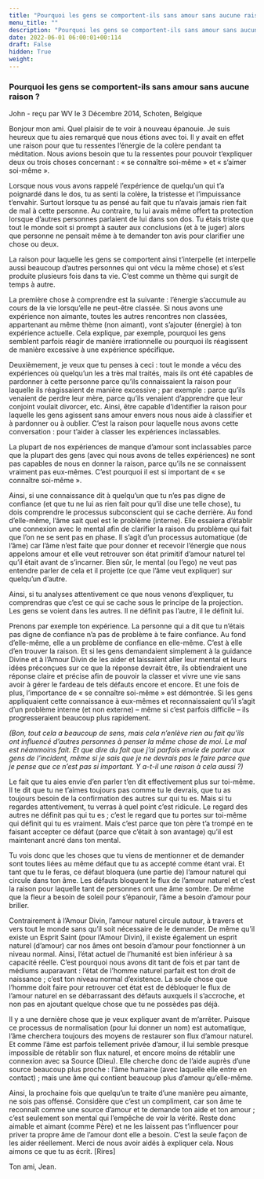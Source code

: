 ```yaml
---
title: "Pourquoi les gens se comportent-ils sans amour sans aucune raison ?"
menu_title: ""
description: "Pourquoi les gens se comportent-ils sans amour sans aucune raison ?"
date: 2022-06-01 06:00:01+00:114
draft: False
hidden: True
weight:
---
```

### Pourquoi les gens se comportent-ils sans amour sans aucune raison ?

John - reçu par WV le 3 Décembre 2014, Schoten, Belgique

Bonjour mon ami. Quel plaisir de te voir à nouveau épanouie. Je suis heureux que tu aies remarqué que nous étions avec toi. Il y avait en effet une raison pour que tu ressentes l’énergie de la colère pendant ta méditation. Nous avions besoin que tu la ressentes pour pouvoir t’expliquer deux ou trois choses concernant : « se connaître soi-même » et « s’aimer soi-même ».

Lorsque nous vous avons rappelé l’expérience de quelqu’un qui t’a poignardé dans le dos, tu as senti la colère, la tristesse et l’impuissance t’envahir. Surtout lorsque tu as pensé au fait que tu n’avais jamais rien fait de mal à cette personne. Au contraire, tu lui avais même offert ta protection lorsque d’autres personnes parlaient de lui dans son dos. Tu étais triste que tout le monde soit si prompt à sauter aux conclusions (et à te juger) alors que personne ne pensait même à te demander ton avis pour clarifier une chose ou deux.

La raison pour laquelle les gens se comportent ainsi t’interpelle (et interpelle aussi beaucoup d’autres personnes qui ont vécu la même chose) et s’est produite plusieurs fois dans ta vie. C’est comme un thème qui surgit de temps à autre.

La première chose à comprendre est la suivante : l’énergie s’accumule au cours de la vie lorsqu’elle ne peut-être classée. Si nous avons une expérience non aimante, toutes les autres rencontres non classées, appartenant au même thème (non aimant), vont s’ajouter (énergie) à ton expérience actuelle. Cela explique, par exemple, pourquoi les gens semblent parfois réagir de manière irrationnelle ou pourquoi ils réagissent de manière excessive à une expérience spécifique.

Deuxièmement, je veux que tu penses à ceci : tout le monde a vécu des expériences où quelqu’un les a très mal traités, mais ils ont été capables de pardonner à cette personne parce qu’ils connaissaient la raison pour laquelle ils réagissaient de manière excessive ; par exemple : parce qu’ils venaient de perdre leur mère, parce qu’ils venaient d’apprendre que leur conjoint voulait divorcer, etc. Ainsi, être capable d’identifier la raison pour laquelle les gens agissent sans amour envers nous nous aide à classifier et à pardonner ou à oublier. C’est la raison pour laquelle nous avons cette conversation : pour t’aider à classer les expériences inclassables.

La plupart de nos expériences de manque d’amour sont inclassables parce que la plupart des gens (avec qui nous avons de telles expériences) ne sont pas capables de nous en donner la raison, parce qu’ils ne se connaissent vraiment pas eux-mêmes. C’est pourquoi il est si important de « se connaître soi-même ».

Ainsi, si une connaissance dit à quelqu’un que tu n’es pas digne de confiance (et que tu ne lui as rien fait pour qu’il dise une telle chose), tu dois comprendre le processus subconscient qui se cache derrière. Au fond d’elle-même, l’âme sait quel est le problème (interne). Elle essaiera d’établir une connexion avec le mental afin de clarifier la raison du problème qui fait que l’on ne se sent pas en phase. Il s’agit d’un processus automatique (de l’âme) car l’âme n’est faite que pour donner et recevoir l’énergie que nous appelons amour et elle veut retrouver son état primitif d’amour naturel tel qu’il était avant de s’incarner. Bien sûr, le mental (ou l’ego) ne veut pas entendre parler de cela et il projette (ce que l’âme veut expliquer) sur quelqu’un d’autre.

Ainsi, si tu analyses attentivement ce que nous venons d’expliquer, tu comprendras que c’est ce qui se cache sous le principe de la projection. Les gens se voient dans les autres. Il ne définit pas l’autre, il le définit lui.

Prenons par exemple ton expérience. La personne qui a dit que tu n’étais pas digne de confiance n’a pas de problème à te faire confiance. Au fond d’elle-même, elle a un problème de confiance en elle-même. C’est à elle d’en trouver la raison. Et si les gens demandaient simplement à la guidance Divine et à l’Amour Divin de les aider et laissaient aller leur mental et leurs idées préconçues sur ce que la réponse devrait être, ils obtiendraient une réponse claire et précise afin de pouvoir la classer et vivre une vie sans avoir à gérer le fardeau de tels défauts encore et encore. Et une fois de plus, l’importance de « se connaître soi-même » est démontrée. Si les gens appliquaient cette connaissance à eux-mêmes et reconnaissaient qu’il s’agit d’un problème interne (et non externe) – même si c’est parfois difficile – ils progresseraient beaucoup plus rapidement.

*(Bon, tout cela a beaucoup de sens, mais cela n’enlève rien au fait qu’ils ont influencé d’autres personnes à penser la même chose de moi. Le mal est néanmoins fait. Et que dire du fait que j’ai parfois envie de parler aux gens de l’incident, même si je sais que je ne devrais pas le faire parce que je pense que ce n’est pas si important. Y a-t-il une raison à cela aussi ?)*

Le fait que tu aies envie d’en parler t’en dit effectivement plus sur toi-même. Il te dit que tu ne t’aimes toujours pas comme tu le devrais, que tu as toujours besoin de la confirmation des autres sur qui tu es. Mais si tu regardes attentivement, tu verras à quel point c’est ridicule. Le regard des autres ne définit pas qui tu es ; c’est le regard que tu portes sur toi-même qui définit qui tu es vraiment. Mais c’est parce que ton père t’a trompé en te faisant accepter ce défaut (parce que c’était à son avantage) qu’il est maintenant ancré dans ton mental.

Tu vois donc que les choses que tu viens de mentionner et de demander sont toutes liées au même défaut que tu as accepté comme étant vrai. Et tant que tu le feras, ce défaut bloquera (une partie de) l’amour naturel qui circule dans ton âme. Les défauts bloquent le flux de l’amour naturel et c’est la raison pour laquelle tant de personnes ont une âme sombre. De même que la fleur a besoin de soleil pour s’épanouir, l’âme a besoin d’amour pour briller.

Contrairement à l’Amour Divin, l’amour naturel circule autour, à travers et vers tout le monde sans qu’il soit nécessaire de le demander. De même qu’il existe un Esprit Saint (pour l’Amour Divin), il existe également un esprit naturel (d’amour) car nos âmes ont besoin d’amour pour fonctionner à un niveau normal. Ainsi, l’état actuel de l’humanité est bien inférieur à sa capacité réelle. C’est pourquoi nous avons dit tant de fois et par tant de médiums auparavant : l’état de l’homme naturel parfait est ton droit de naissance ; c’est ton niveau normal d’existence. La seule chose que l’homme doit faire pour retrouver cet état est de débloquer le flux de l’amour naturel en se débarrassant des défauts auxquels il s’accroche, et non pas en ajoutant quelque chose que tu ne possèdes pas déjà.

Il y a une dernière chose que je veux expliquer avant de m’arrêter. Puisque ce processus de normalisation (pour lui donner un nom) est automatique, l’âme cherchera toujours des moyens de restaurer son flux d’amour naturel. Et comme l’âme est parfois tellement privée d’amour, il lui semble presque impossible de rétablir son flux naturel, et encore moins de rétablir une connexion avec sa Source (Dieu). Elle cherche donc de l’aide auprès d’une source beaucoup plus proche : l’âme humaine (avec laquelle elle entre en contact) ; mais une âme qui contient beaucoup plus d’amour qu’elle-même.

Ainsi, la prochaine fois que quelqu’un te traite d’une manière peu aimante, ne sois pas offensé. Considère que c’est un compliment, car son âme te reconnaît comme une source d’amour et te demande ton aide et ton amour ; c’est seulement son mental qui l’empêche de voir la vérité. Reste donc aimable et aimant (comme Père) et ne les laissent pas t’influencer pour priver ta propre âme de l’amour dont elle a besoin. C’est la seule façon de les aider réellement.
Merci de nous avoir aidés à expliquer cela. Nous aimons ce que tu as écrit. [Rires]

Ton ami, Jean.



